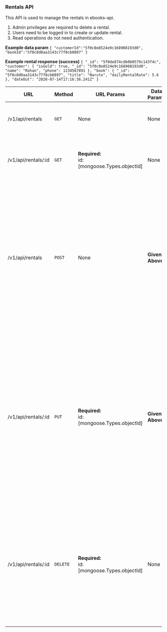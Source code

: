 
### Rentals API
This API is used to manage the rentals in ebooks-api.
1. Admin privileges are required to delete a rental. 
2. Users need to be logged in to create or update rental.
3. Read operations do not need authentication.

**Example data param**
`{
    "customerId":"5f0c8e8524e9c168908193d0",
    "bookId":"5f0c8d0aa3143c77f8cb0897"
}`

**Example rental response (success)**
`{
    "_id": "5f0de874cdb0b0579c143f4c",
    "customer": {
        "isGold": true,
        "_id": "5f0c8e8524e9c168908193d0",
        "name": "Rohan",
        "phone": 1234567891
    },
    "book": {
        "_id": "5f0c8d0aa3143c77f8cb0897",
        "title": "Naruto",
        "dailyRentalRate": 5.6
    },
    "dateOut": "2020-07-14T17:16:36.241Z"
}`



| URL                 | Method   | URL Params                                    | Data Params     | Success                                                         | Error                                                                                                                                                                                                                                                                                                                                                                                                                                                                 |
|---------------------|----------|-----------------------------------------------|-----------------|-----------------------------------------------------------------|-----------------------------------------------------------------------------------------------------------------------------------------------------------------------------------------------------------------------------------------------------------------------------------------------------------------------------------------------------------------------------------------------------------------------------------------------------------------------|
| /v1/api/rentals     | `GET`    | None                                          | None            | **Code**: 200<br>**Response**:<br>`Returns an array of rentals` |                                                                                                                                                                                                                                                                                                                                                                                                                                                                       |
| /v1/api/rentals/:id | `GET`    | **Required:**<br>id:[mongoose.Types.objectId] | None            | **Code**: 200<br>**Response**:<br>`Returns specific rental`     | **Code**:404<br>**Response**:`Invalid id provided.`<br>OR<br>**Code**:404<br>**Response**:`Rental with given id does not exist.`                                                                                                                                                                                                                                                                                                                                      |
| /v1/api/rentals     | `POST`   | None                                          | **Given Above** | **Code**: 200<br>**Response**:<br>`Returns created rental`      | **Code**:400<br>**Response**:`Access denied. No token provided.`<br>OR<br>**Code**:400<br>**Response**:`Joi/Mongoose Validation Error.`<br>OR<br>**Code**:400<br>**Response**:`Customer does not exist.`<br>OR<br>**Code**:400<br>**Response**:`Book does not exist`<br>OR<br>**Code**:401<br>**Response**:`Invalid token.`<br>OR<br>**Code**:500<br>**Response**:`Transaction failed. Rental not created,`                                                           |
| /v1/api/rentals/:id | `PUT`    | **Required:**<br>id:[mongoose.Types.objectId] | **Given Above** | **Code**: 200<br>**Response**:<br>`Returns updated rental`      | **Code**:400<br>**Response**:`Access denied. No token provided.`<br>OR<br>**Code**:400<br>**Response**:`Joi/Mongoose Validation Error.`<br>OR<br>**Code**:400<br>**Response**:`Customer does not exist.`<br>OR<br>**Code**:400<br>**Response**:`Book does not exist`<br>OR<br>**Code**:401<br>**Response**:`Invalid token.`<br>OR<br>**Code**:404<br>**Response**:`Invalid id provided.`<br>OR<br>**Code**:404<br>**Response**:`Rental with given id does not exist.` |
| /v1/api/rentals/:id | `DELETE` | **Required:**<br>id:[mongoose.Types.objectId] | None            | **Code**: 200<br>**Response**:<br>`Returns deleted rental`      | **Code**:400<br>**Response**:`Access denied. No token provided.`<br>OR<br>**Code**:401<br>**Response**:`Invalid token.`<br>OR<br>**Code**:403<br>**Response**:`Access Denied. Not an admin.`<br>OR<br>**Code**:404<br>**Response**:`Invalid id provided.`<br>OR<br>**Code**:404<br>**Response**:`Rental with given id does not exist.`                                                                                                                                |
